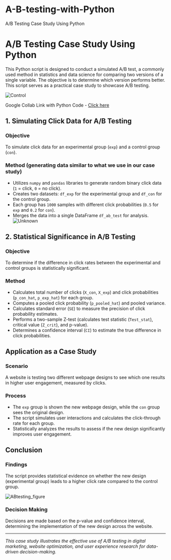 # A-B-testing-with-Python
A/B Testing Case Study Using Python
# A/B Testing Case Study Using Python

This Python script is designed to conduct a simulated A/B test, a commonly used method in statistics and data science for comparing two versions of a single variable. The objective is to determine which version performs better. This script serves as a practical case study to showcase A/B testing.

![Control](https://github.com/TatevKaren/CaseStudies/assets/76843403/08318891-36ab-49da-acc5-6eca9a5780c0)

Google Collab Link with Python Code - <a href = "https://colab.research.google.com/drive/1XP7_NS0tGq2UvQj4W9HyRMwN20Ynn0Yt?usp=sharing"> Click here </a>


## 1. Simulating Click Data for A/B Testing

### Objective
To simulate click data for an experimental group (`exp`) and a control group (`con`).

### Method (generating data similar to what we use in our case study)
- Utilizes `numpy` and `pandas` libraries to generate random binary click data (`1` = click, `0` = no click).
- Creates two datasets: `df_exp` for the experimental group and `df_con` for the control group.
- Each group has `1000` samples with different click probabilities (`0.5` for `exp` and `0.2` for `con`).
- Merges the data into a single DataFrame `df_ab_test` for analysis.
![Unknown](https://github.com/TatevKaren/CaseStudies/assets/76843403/7b754602-d3a7-42ad-961c-9e9b276aa9ed)

## 2. Statistical Significance in A/B Testing

### Objective
To determine if the difference in click rates between the experimental and control groups is statistically significant.

### Method
- Calculates total number of clicks (`X_con`, `X_exp`) and click probabilities (`p_con_hat`, `p_exp_hat`) for each group.
- Computes a pooled click probability (`p_pooled_hat`) and pooled variance.
- Calculates standard error (`SE`) to measure the precision of click probability estimates.
- Performs a two-sample Z-test (calculates test statistic (`Test_stat`), critical value (`Z_crit`), and p-value).
- Determines a confidence interval (`CI`) to estimate the true difference in click probabilities.

## Application as a Case Study

### Scenario
A website is testing two different webpage designs to see which one results in higher user engagement, measured by clicks.

### Process
- The `exp` group is shown the new webpage design, while the `con` group sees the original design.
- The script simulates user interactions and calculates the click-through rate for each group.
- Statistically analyzes the results to assess if the new design significantly improves user engagement.

## Conclusion

### Findings
The script provides statistical evidence on whether the new design (experimental group) leads to a higher click rate compared to the control group.

![ABtesting_figure](https://github.com/TatevKaren/CaseStudies/assets/76843403/a8ada9b2-4fe2-4381-875f-199d7a9a9c22)


### Decision Making
Decisions are made based on the p-value and confidence interval, determining the implementation of the new design across the website.

---

*This case study illustrates the effective use of A/B testing in digital marketing, website optimization, and user experience research for data-driven decision-making.*
